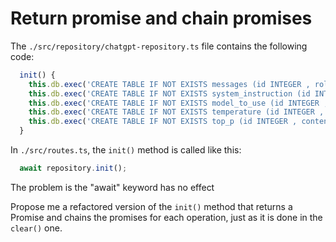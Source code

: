 # Return promise and chain promises

The `./src/repository/chatgpt-repository.ts` file contains the following code:

```typescript
  init() {
    this.db.exec('CREATE TABLE IF NOT EXISTS messages (id INTEGER , role TEXT, content TEXT)');
    this.db.exec('CREATE TABLE IF NOT EXISTS system_instruction (id INTEGER , content TEXT)');
    this.db.exec('CREATE TABLE IF NOT EXISTS model_to_use (id INTEGER , content TEXT)');
    this.db.exec('CREATE TABLE IF NOT EXISTS temperature (id INTEGER , content TEXT)');
    this.db.exec('CREATE TABLE IF NOT EXISTS top_p (id INTEGER , content TEXT)');
  }
```

In `./src/routes.ts`, the `init()` method is called like this:

```typescript
  await repository.init();
```

The problem is the "await" keyword has no effect

Propose me a refactored version of the `init()` method that returns a  Promise and chains the promises for each operation, just as it is done in the `clear()` one.
